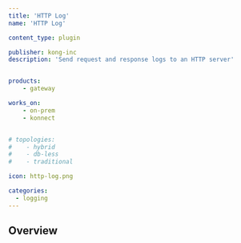 ```yaml
---
title: 'HTTP Log'
name: 'HTTP Log'

content_type: plugin

publisher: kong-inc
description: 'Send request and response logs to an HTTP server'


products:
    - gateway

works_on:
    - on-prem
    - konnect


# topologies:
#    - hybrid
#    - db-less
#    - traditional

icon: http-log.png

categories:
  - logging
---
```


## Overview
